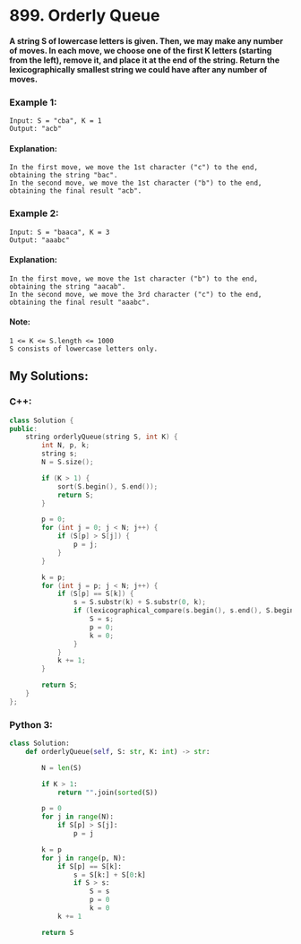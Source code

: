 # 899. Orderly Queue
#### A string S of lowercase letters is given.  Then, we may make any number of moves. In each move, we choose one of the first K letters (starting from the left), remove it, and place it at the end of the string. Return the lexicographically smallest string we could have after any number of moves.

### Example 1:
```
Input: S = "cba", K = 1
Output: "acb"
```
#### Explanation: 
```
In the first move, we move the 1st character ("c") to the end, obtaining the string "bac".
In the second move, we move the 1st character ("b") to the end, obtaining the final result "acb".
```
### Example 2:
```
Input: S = "baaca", K = 3
Output: "aaabc"
```
#### Explanation:
```
In the first move, we move the 1st character ("b") to the end, obtaining the string "aacab".
In the second move, we move the 3rd character ("c") to the end, obtaining the final result "aaabc".
```
#### Note:
```
1 <= K <= S.length <= 1000
S consists of lowercase letters only.
```
## My Solutions:

### C++:
```cpp
class Solution {
public:
    string orderlyQueue(string S, int K) {
        int N, p, k;
        string s;
        N = S.size();

        if (K > 1) {
            sort(S.begin(), S.end());
            return S;
        }

        p = 0;
        for (int j = 0; j < N; j++) {
            if (S[p] > S[j]) {
                p = j;
            }
        }

        k = p;
        for (int j = p; j < N; j++) {
            if (S[p] == S[k]) {
                s = S.substr(k) + S.substr(0, k);
                if (lexicographical_compare(s.begin(), s.end(), S.begin(), S.end()) > 0) {
                    S = s;
                    p = 0;
                    k = 0;
                }
            }
            k += 1;
        }

        return S;
    }
};
```
### Python 3:
```python
class Solution:
    def orderlyQueue(self, S: str, K: int) -> str:

        N = len(S)

        if K > 1:
            return "".join(sorted(S))

        p = 0
        for j in range(N):
            if S[p] > S[j]:
                p = j

        k = p
        for j in range(p, N):
            if S[p] == S[k]:
                s = S[k:] + S[0:k]
                if S > s:
                    S = s
                    p = 0
                    k = 0
            k += 1

        return S
```
